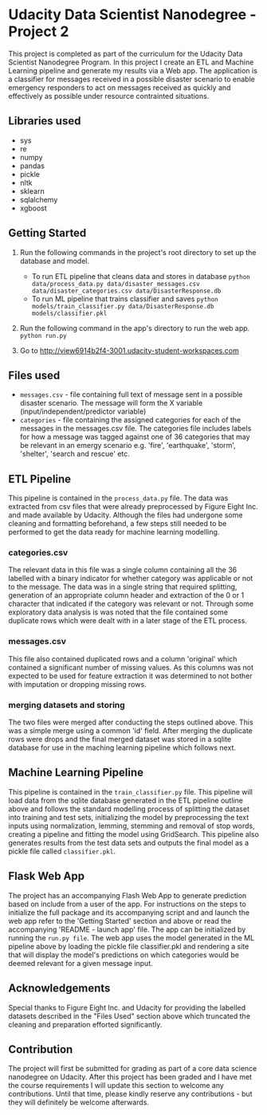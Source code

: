 # Udacity Data Scientist Nanodegree - Project 2

This project is completed as part of the curriculum for the Udacity Data Scientist Nanodegree Program. In this project I create an ETL and Machine Learning pipeline and generate my results via a Web app. The application is a classifier for messages received in a possible disaster scenario to enable emergency responders to act on messages received as quickly and effectively as possible under resource contrainted situations.

## Libraries used
 * sys
 * re
 * numpy
 * pandas
 * pickle
 * nltk
 * sklearn
 * sqlalchemy
 * xgboost

## Getting Started
1. Run the following commands in the project's root directory to set up the database and model.

    - To run ETL pipeline that cleans data and stores in database
        `python data/process_data.py data/disaster_messages.csv data/disaster_categories.csv data/DisasterResponse.db`
    - To run ML pipeline that trains classifier and saves
        `python models/train_classifier.py data/DisasterResponse.db models/classifier.pkl`

2. Run the following command in the app's directory to run the web app.
    `python run.py`

3. Go to http://view6914b2f4-3001.udacity-student-workspaces.com


## Files used
 * ```messages.csv``` - file containing full text of message sent in a possible disaster scenario. The message will form the X variable (input/independent/predictor variable)
 * ```categories``` - file containing the assigned categories for each of the messages in the messages.csv file. The categories file includes labels for how a message was tagged against one of 36 categories that may be relevant in  an emergy scenario e.g. 'fire', 'earthquake', 'storm', 'shelter', 'search and rescue' etc.

## ETL Pipeline
This pipeline is contained in the ```process_data.py``` file. The data was extracted from csv files that were already preprocessed by Figure Eight Inc. and made available by Udacity. Although the files had undergone some cleaning and formatting beforehand, a few steps still needed to be performed to get the data ready for machine learning modelling. 
 ### categories.csv
 The relevant data in this file was a single column containing all the 36 labelled with a binary indicator for whether category was applicable or not to the message. The data was in a single string that required splitting, generation of an appropriate column header and extraction of the 0 or 1 character that indicated if the category was relevant or not. Through some exploratory data analysis is was noted that the file contained some duplicate rows which were dealt with in a later stage of the ETL process.
 ### messages.csv
 This file also contained duplicated rows and a column 'original' which contained a significant number of missing values. As this columns was not expected to be used for feature extraction it was determined to not bother with imputation or dropping missing rows.
 
 ### merging datasets and storing
 The two files were merged after conducting the steps outlined above. This was a simple merge using a common 'id' field. After merging the duplicate rows were drops and the final merged dataset was stored in a sqlite database for use in the maching learning pipeline which follows next.


## Machine Learning Pipeline
This pipeline is contained in the ```train_classifier.py``` file. This pipeline will load data from the sqlite database generated in the ETL pipeline outline above and follows the standard modelling process of splitting the dataset into training and test sets, initializing the model by preprocessing the text inputs using normalization, lemming, stemming and removal of stop words, creating a pipeline and fitting the model using GridSearch. This pipeline also generates results from the test data sets and outputs the final model as a pickle file called ```classifier.pkl```.

## Flask Web App
The project has an accompanying Flash Web App to generate prediction based on include from a user of the app. For instructions on the steps to initialize the full package and its accompanying script and and launch the web app refer to the 'Getting Started' section and above or read the accompanying 'README - launch app' file. The app can be initialized by running the ```run.py file```. The web app uses the model generated in the ML pipeline above by loading the pickle file classifier.pkl and rendering a site that will display the model's predictions on which categories would be deemed relevant for a given message input. 

## Acknowledgements
Special thanks to Figure Eight Inc. and Udacity for providing the labelled datasets described in the "Files Used" section above which truncated the cleaning and preparation efforted significantly.

## Contribution
The project will first be submitted for grading as part of a core data science nanodegree on Udacity. After this project has been graded and I have met the course requirements I will update this section to welcome any contributions. Until that time, please kindly reserve any contributions - but they will definitely be welcome afterwards.





